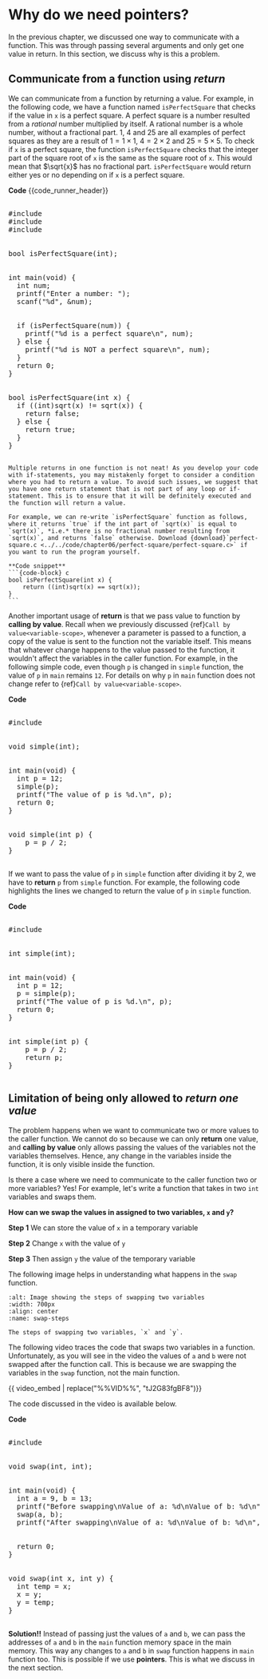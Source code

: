 # Why do we need pointers?

In the previous chapter, we discussed one way to communicate with a function. This was through passing several arguments and only get one value in return. In this section, we discuss why is this a problem.

## Communicate from a function using _return_

We can communicate from a function by returning a value. For example, in the following code, we have a function named `isPerfectSquare` that checks if the value in `x` is a perfect square. A perfect square is a number resulted from a *rational* number multiplied by itself. A rational number is a whole number, without a fractional part. $1$, $4$ and $25$ are all examples of perfect squares as they are a result of $1 = 1 \times 1$, $4 = 2 \times 2$ and $25 = 5 \times 5$. To check if `x` is a perfect square, the function `isPerfectSquare` checks that the integer part of the square root of `x` is the same as the square root of `x`. This would mean that $\sqrt{x}$ has no fractional part. `isPerfectSquare` would return either yes or no depending on if `x` is a perfect square.

**Code**
{{code_runner_header}}
<pre class="code-runner-wrapper">
<code-runner language="c" input="36" output="Enter a number: 36
36 is a perfect square">
#include <math.h>
#include <stdbool.h>
#include <stdio.h>
<br>
bool isPerfectSquare(int);
<br>
int main(void) {
  int num;
  printf("Enter a number: ");
  scanf("%d", &num);
<br>
  if (isPerfectSquare(num)) {
    printf("%d is a perfect square\n", num);
  } else {
    printf("%d is NOT a perfect square\n", num);
  }
  return 0;
}
<br>
bool isPerfectSquare(int x) {
  if ((int)sqrt(x) != sqrt(x)) {
    return false;
  } else {
    return true;
  }
}
</code-runner>
</pre>

````{admonition} Improvement!
Multiple returns in one function is not neat! As you develop your code with if-statements, you may mistakenly forget to consider a condition where you had to return a value. To avoid such issues, we suggest that you have one return statement that is not part of any loop or if-statement. This is to ensure that it will be definitely executed and the function will return a value. 

For example, we can re-write `isPerfectSquare` function as follows, where it returns `true` if the int part of `sqrt(x)` is equal to `sqrt(x)`, *i.e.* there is no fractional number resulting from `sqrt(x)`, and returns `false` otherwise. Download {download}`perfect-square.c <../../code/chapter06/perfect-square/perfect-square.c>` if you want to run the program yourself.

**Code snippet**
```{code-block} c
bool isPerfectSquare(int x) { 
    return ((int)sqrt(x) == sqrt(x)); 
}
```
````

Another important usage of **return** is that we pass value to function by **calling by value**. Recall when we previously discussed {ref}`Call by value<variable-scope>`, whenever a parameter is passed to a function, a copy of the value is sent to the function not the variable itself. This means that whatever change happens to the value passed to the function, it wouldn't affect the variables in the caller function. For example, in the following simple code, even though `p` is changed in `simple` function, the value of `p` in `main` remains `12`. For details on why `p` in `main` function does not change refer to {ref}`Call by value<variable-scope>`.

**Code**
<pre class="code-runner-wrapper">
<code-runner language="c" input="36" output="The value of p is 12.">
#include <stdio.h>
<br>
void simple(int);
<br>
int main(void) {
  int p = 12;
  simple(p);
  printf("The value of p is %d.\n", p);
  return 0;
}
<br>
void simple(int p) { 
    p = p / 2; 
}
</code-runner>
</pre>

If we want to pass the value of `p` in `simple` function after dividing it by $2$, we have to **return** `p` from `simple` function. For example, the following code highlights the lines we changed to return the value of `p` in `simple` function.

**Code**
<pre class="code-runner-wrapper">
<code-runner language="c" output="The value of p is 6." highlight-lines="3 7 12 14">
#include <stdio.h>
<br>
int simple(int);
<br>
int main(void) {
  int p = 12;
  p = simple(p);
  printf("The value of p is %d.\n", p);
  return 0;
}
<br>
int simple(int p) { 
    p = p / 2; 
    return p;
}
</code-runner>
</pre>

## Limitation of being only allowed to _return one value_

The problem happens when we want to communicate two or more values to the caller function. We cannot do so because we can only **return** one value, and **calling by value** only allows passing the values of the variables not the variables themselves. Hence, any change in the variables inside the function, it is only visible inside the function. 

Is there a case where we need to communicate to the caller function two or more variables? Yes! For example, let's write a function that takes in two `int` variables and swaps them. 

**How can we swap the values in assigned to two variables, `x` and `y`?** 

**Step 1** We can store the value of `x` in a temporary variable

**Step 2** Change `x` with the value of `y`

**Step 3** Then assign `y` the value of the temporary variable

The following image helps in understanding what happens in the `swap` function.

```{figure} ./images/swap-steps.png
:alt: Image showing the steps of swapping two variables
:width: 700px
:align: center
:name: swap-steps

The steps of swapping two variables, `x` and `y`.
```

The following video traces the code that swaps two variables in a function. Unfortunately, as you will see in the video the values of `a` and `b` were not swapped after the function call. This is because we are swapping the variables in the `swap` function, not the main function. 

{{ video_embed | replace("%%VID%%", "tJ2G83fgBF8")}}

The code discussed in the video is available below. 

**Code**
<pre class="code-runner-wrapper">
<code-runner language="c" highlight-lines="9" output="Before swapping
Value of a: 9
Value of b: 13
After swapping
Value of a: 9
Value of b: 13">
#include <stdio.h>
<br>
void swap(int, int);
<br>
int main(void) {
  int a = 9, b = 13;
  printf("Before swapping\nValue of a: %d\nValue of b: %d\n", a, b);
  swap(a, b);
  printf("After swapping\nValue of a: %d\nValue of b: %d\n", a, b);
<br>
  return 0;
}
<br>
void swap(int x, int y) {
  int temp = x;
  x = y;
  y = temp;
}
</code-runner>
</pre>

**Solution!!** Instead of passing just the values of `a` and `b`, we can pass the addresses of `a` and `b` in the `main` function memory space in the main memory. This way any changes to `a` and `b` in `swap` function happens in `main` function too. This is possible if we use **pointers**. This is what we discuss in the next section.

